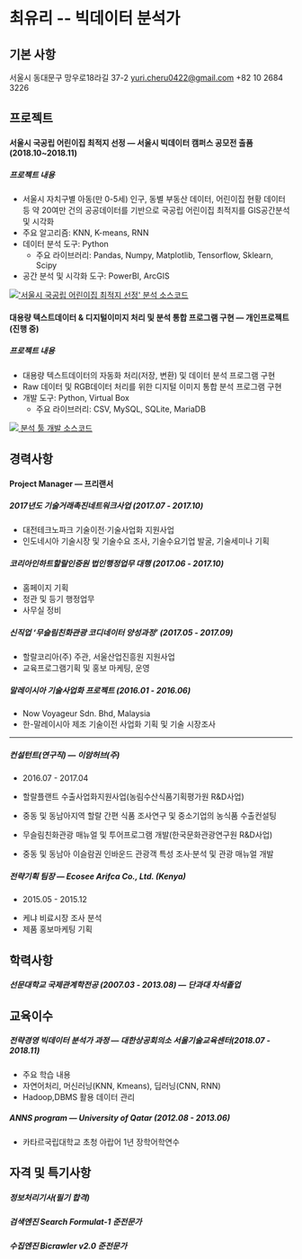 

# 최유리 -- 빅데이터 분석가

## 기본 사항
서울시 동대문구 망우로18라길 37-2
yuri.cheru0422@gmail.com
+82 10 2684 3226


## 프로젝트
#### 서울시 국공립 어린이집 최적지 선정  &mdash; 서울시 빅데이터 캠퍼스 공모전 출품(2018.10~2018.11)
##### 프로젝트 내용
* 서울시 자치구별 아동(만 0-5세) 인구, 동별 부동산 데이터, 어린이집 현황 데이터 등 약 20여만 건의 공공데이터를 기반으로 국공립 어린이집 최적지를 GIS공간분석 및 시각화
* 주요 알고리즘: KNN, K-means, RNN
* 데이터 분석 도구: Python
  - 주요 라이브러리: Pandas, Numpy, Matplotlib, Tensorflow, Sklearn, Scipy
* 공간 분석 및 시각화 도구: PowerBI, ArcGIS

![](https://www.joyofdata.de/blog/wp-content/uploads/2015/05/github.png)['서울시 국공립 어린이집 최적지 선정' 분석 소스코드](https://github.com/cutz-j/BigData-project)


#### 대용량 텍스트데이터 & 디지털이미지 처리 및 분석 통합 프로그램 구현 &mdash; 개인프로젝트(진행 중)
##### 프로젝트 내용
* 대용량 텍스트데이터의 자동화 처리(저장, 변환) 및 데이터 분석 프로그램 구현
* Raw 데이터 및 RGB데이터 처리를 위한 디지털 이미지 통합 분석 프로그램 구현
* 개발 도구: Python, Virtual Box
  - 주요 라이브러리: CSV, MySQL, SQLite, MariaDB

![](https://www.joyofdata.de/blog/wp-content/uploads/2015/05/github.png)[ 분석 툴 개발 소스코드](http://)

## 경력사항

#### Project Manager &mdash; 프리랜서
##### 2017년도 기술거래촉진네트워크사업 (2017.07 - 2017.10)
- 대전테크노파크 기술이전·기술사업화 지원사업
- 인도네시아 기술시장 및 기술수요 조사, 기술수요기업 발굴, 기술세미나 기획

##### 코리아인하트할랄인증원 법인행정업무 대행 (2017.06 - 2017.10)
- 홈페이지 기획
- 정관 및 등기 행정업무
- 사무실 정비

##### 신직업 ‘무슬림친화관광 코디네이터 양성과정’ (2017.05 - 2017.09)
- 할랄코리아(주) 주관, 서울산업진흥원 지원사업
- 교육프로그램기획 및 홍보 마케팅, 운영

##### 말레이시아 기술사업화 프로젝트 (2016.01 - 2016.06)
- Now Voyageur Sdn. Bhd, Malaysia
- 한-말레이시아 제조 기술이전 사업화 기획 및 기술 시장조사

- - -
##### 컨설턴트(연구직)  &mdash; 이암허브(주)  
- 2016.07 - 2017.04
* 할랄플랜트 수출사업화지원사업(농림수산식품기획평가원 R&D사업) 
 - 중동 및 동남아지역 할랄 간편 식품 조사연구 및 중소기업의 농식품 수출컨설팅
* 무슬림친화관광 매뉴얼 및 투어프로그램 개발(한국문화관광연구원 R&D사업)
 - 중동 및 동남아 이슬람권 인바운드 관광객 특성 조사·분석 및 관광 매뉴얼 개발
 
##### 전략기획 팀장 &mdash; Ecosee Arifca Co., Ltd. (Kenya)
- 2015.05 - 2015.12
* 케냐 비료시장 조사 분석
* 제품 홍보마케팅 기획


## 학력사항
##### 선문대학교 국제관계학전공 (2007.03 - 2013.08) &mdash; 단과대 차석졸업

## 교육이수
##### 전략경영 빅데이터 분석가 과정 &mdash; 대한상공회의소 서울기술교육센터(2018.07 - 2018.11)
* 주요 학습 내용
 * 자연어처리, 머신러닝(KNN, Kmeans), 딥러닝(CNN, RNN)
 * Hadoop,DBMS 활용 데이터 관리

##### ANNS program &mdash; University of Qatar (2012.08 - 2013.06)
* 카타르국립대학교 초청 아랍어 1년 장학어학연수

## 자격 및 특기사항
##### 정보처리기사(필기 합격)
##### 검색엔진 Search Formulat-1 준전문가
##### 수집엔진 Bicrawler v2.0 준전문가

